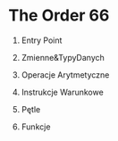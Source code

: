 # The Order 66

1. Entry Point

2. Zmienne&TypyDanych

3. Operacje Arytmetyczne

4. Instrukcje Warunkowe

5. Pętle

6. Funkcje
